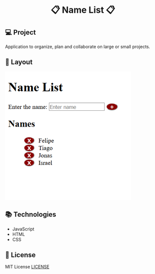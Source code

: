 <h1 align="center">📋 Name List 📋</h1>

## 💻 Project
Application to organize, plan and collaborate on large or small projects.

## 🎨 Layout

![Layout Project](https://github.com/FelipeHonoratoo/name-list/blob/master/layout.png)

## 📚 Technologies

* JavaScript
* HTML
* CSS

## 📃 License

MIT License [LICENSE](https://github.com/FelipeHonoratoo/name-list/blob/master/LICENSE)
